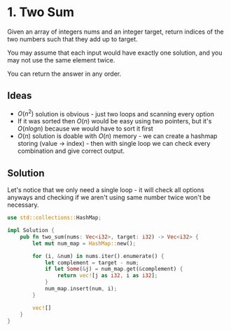 # 1. Two Sum

Given an array of integers nums and an integer target, return indices of the two numbers such that they add up to target.

You may assume that each input would have exactly one solution, and you may not use the same element twice.

You can return the answer in any order.

## Ideas
- $O(n^2)$ solution is obvious - just two loops and scanning every option
- If it was sorted then $O(n)$ would be easy using two pointers, but it's $O(n log n)$ because we would have to sort it first
- $O(n)$ solution is doable with $O(n)$ memory - we can create a hashmap storing (value -> index) - then with single loop we can check every combination and give correct output.

## Solution

Let's notice that we only need a single loop - it will check all options anyways
and checking if we aren't using same number twice won't be necessary.


```rust
use std::collections::HashMap;

impl Solution {
    pub fn two_sum(nums: Vec<i32>, target: i32) -> Vec<i32> {
        let mut num_map = HashMap::new();

        for (i, &num) in nums.iter().enumerate() {
            let complement = target - num;
            if let Some(&j) = num_map.get(&complement) {
                return vec![j as i32, i as i32];
            }
            num_map.insert(num, i);
        }

        vec![]
    }
}
```